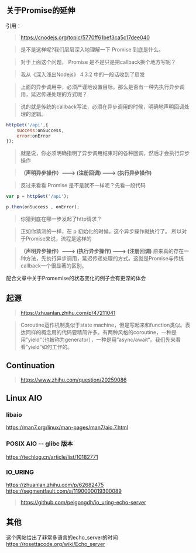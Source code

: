 ## 关于Promise的延伸

引用：
> https://cnodejs.org/topic/5770ff61bef3ca5c17dee040

> 是不是这样呢?我们层层深入地理解一下 Promise 到底是什么。

> 对于上面这个问题， Promise 是不是只是把callback换个地方写呢？

> 我从《深入浅出Nodejs》 4.3.2 中的一段话收到了启发

> 上面的异步调用中，必须严谨地设置目标。那么是否有一种先执行异步调用，延迟传递处理的方式呢？

> 说的就是传统的callback写法，必须在异步调用的时候，明确地声明回调处理的逻辑。

```js
httpGet('/api',{
	success:onSuccess,
	error:onError
});
```
> 就是说，你必须明确指明了异步调用结束时的各种回调，然后才会执行异步操作

> **（声明异步操作）---> (注册回调) ---> (执行异步操作)**

> 反过来看看 Promise 是不是就不一样呢？先看一段代码

```js
var p = httpGet('/api');

p.then(onSuccess , onError);
```

> 你猜到底在哪一步发起了http请求？

> 正如你猜测的一样，在 p 初始化的时候，这个异步操作就执行了。
> 所以对于Promise来说，流程是这样的

> **（声明异步操作）---> (执行异步操作) ---> (注册回调)**
> 原来真的存在一种方法，先执行异步调用，延迟传递处理的方式。这就是Promise与传统callback一个很显著的区别。

配合文章中关于Promemise的状态变化的例子会有更深的体会

## 起源

> https://zhuanlan.zhihu.com/p/47211041

> Coroutine运作机制类似于state machine，但是写起来和function类似。表达同样的概念用的代码要精简许多。有两种风格的coroutine，一种是用”yield“（也被称为generator），一种是用”async/await“。我们先来看看”yield“如何工作的。

## Continuation

> https://www.zhihu.com/question/20259086

## Linux AIO

### libaio

https://man7.org/linux/man-pages/man7/aio.7.html

### POSIX AIO -- glibc 版本

https://techlog.cn/article/list/10182771

### IO_URING

https://zhuanlan.zhihu.com/p/62682475
https://segmentfault.com/a/1190000019300089

> https://github.com/peigongdh/io_uring-echo-server

## 其他

这个网站给出了非常多语言的echo_server的时间
https://rosettacode.org/wiki/Echo_server